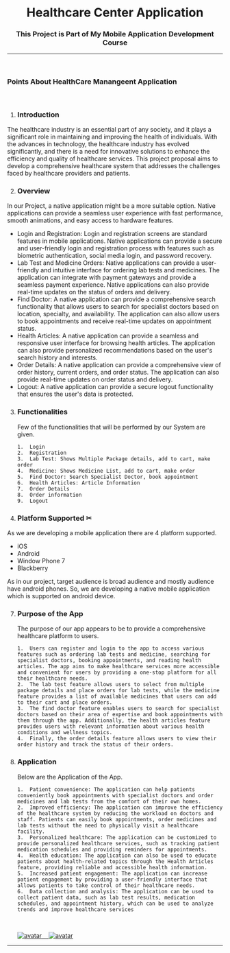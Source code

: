 <h1 align="center">Healthcare Center Application</h1>

<h3 align="center">This Project is Part of My Mobile Application Development Course</h3>

<hr/>
<br>

### Points About HealthCare Manangeent Application

<br>


1.  ### Introduction 

<p class="text-justify">The healthcare industry is an essential part of any society, and it plays a significant role in maintaining and improving the health of individuals. With the advances in technology, the healthcare industry has evolved significantly, and there is a need for innovative solutions to enhance the efficiency and quality of healthcare services. This project proposal aims to develop a comprehensive healthcare system that addresses the challenges faced by healthcare providers and patients.</p>

2.  ### Overview

<p>In our Project, a native application might be a more suitable option. Native applications can provide a seamless user experience with fast performance, smooth animations, and easy access to hardware features.
<ul>
<li>Login and Registration: Login and registration screens are standard features in mobile applications. Native applications can provide a secure and user-friendly login and registration process with features such as biometric authentication, social media login, and password recovery.</li>
<li>Lab Test and Medicine Orders: Native applications can provide a user-friendly and intuitive interface for ordering lab tests and medicines. The application can integrate with payment gateways and provide a seamless payment experience. Native applications can also provide real-time updates on the status of orders and delivery.</li>
<li>Find Doctor: A native application can provide a comprehensive search functionality that allows users to search for specialist doctors based on location, specialty, and availability. The application can also allow users to book appointments and receive real-time updates on appointment status.</li>
<li>Health Articles: A native application can provide a seamless and responsive user interface for browsing health articles. The application can also provide personalized recommendations based on the user's search history and interests.</li>
<li>Order Details: A native application can provide a comprehensive view of order history, current orders, and order status. The application can also provide real-time updates on order status and delivery.</li>
<li>Logout: A native application can provide a secure logout functionality that ensures the user's data is protected.</li>
  </ul>
</p>

3.  ### Functionalities

    Few of the functionalities that will be performed by our System are given.

    <p>

        1.	Login
        2.  Registration
        3.  Lab Test: Shows Multiple Package details, add to cart, make order
        4.  Medicine: Shows Medicine List, add to cart, make order
        5.  Find Doctor: Search Specialist Doctor, book appointment
        6.  Health Articles: Article Information
        7.  Order Details 
        8.  Order information
        9.  Logout

    </p>

3.  ### Platform Supported ✂

<p>As we are developing a mobile application there are 4 platform supported.
<ul>
  <li>iOS</li>
  <li>Android</li>
  <li>Window Phone 7</li>
  <li>Blackberry</li>
  </ul>
    As in our project, target audience is broad audience and mostly audience have android phones. So, we are developing a native mobile application which is supported on android device.
</p>


7.  ### Purpose of the App

    The purpose of our app appears to be to provide a comprehensive healthcare platform to users.

    <p>

        1.  Users can register and login to the app to access various features such as ordering lab tests and medicine, searching for specialist doctors, booking appointments, and reading health articles. The app aims to make healthcare services more accessible and convenient for users by providing a one-stop platform for all their healthcare needs.
        2.  The lab test feature allows users to select from multiple package details and place orders for lab tests, while the medicine feature provides a list of available medicines that users can add to their cart and place orders.
        3.  The find doctor feature enables users to search for specialist doctors based on their area of expertise and book appointments with them through the app. Additionally, the health articles feature provides users with relevant information about various health conditions and wellness topics.
        4.  Finally, the order details feature allows users to view their order history and track the status of their orders.



    </p>

8.  ### Application 

    Below are the Application of the App.

    <p>

        1.  Patient convenience: The application can help patients conveniently book appointments with specialist doctors and order medicines and lab tests from the comfort of their own homes.
        2.	Improved efficiency: The application can improve the efficiency of the healthcare system by reducing the workload on doctors and staff. Patients can easily book appointments, order medicines and lab tests without the need to physically visit a healthcare facility.
        3.	Personalized healthcare: The application can be customized to provide personalized healthcare services, such as tracking patient medication schedules and providing reminders for appointments.
        4.	Health education: The application can also be used to educate patients about health-related topics through the Health Articles feature, providing reliable and accessible health information.
        5.	Increased patient engagement: The application can increase patient engagement by providing a user-friendly interface that allows patients to take control of their healthcare needs.
        6.	Data collection and analysis: The application can be used to collect patient data, such as lab test results, medication schedules, and appointment history, which can be used to analyze trends and improve healthcare services



    </p>

    <br/>

    <a href="https://github.com/Huzzifa787">![avatar](https://images.weserv.nl/?url=https://avatars.githubusercontent.com/u/89720984?v=4&h=100&w=100&fit=cover&mask=circle&maxage=7d) &nbsp;&nbsp;
    <a href="https://github.com/Abdul9272">![avatar](https://images.weserv.nl/?url=https://avatars.githubusercontent.com/u/97548920?v=4&h=100&w=100&fit=cover&mask=circle&maxage=7d)

---

